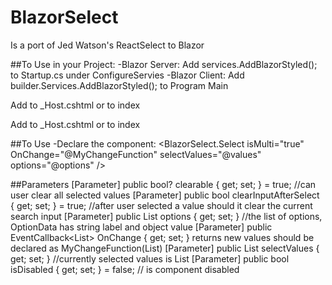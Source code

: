 # BlazorSelect
Is a port of Jed Watson's ReactSelect to Blazor

##To Use in your Project:
-Blazor Server: Add services.AddBlazorStyled(); to Startup.cs under ConfigureServies 
-Blazor Client: Add builder.Services.AddBlazorStyled(); to Program Main

Add <link href="_content/BlazorSelect/BlazorSelect.bundle.scp.css" rel="stylesheet"> to _Host.cshtml or to index

Add <script src="_content/BlazorSelect/BlazorSelect.js"></script> to _Host.cshtml or to index


##To Use
-Declare the component:
    <BlazorSelect.Select isMulti="true" OnChange="@MyChangeFunction" selectValues="@values" options="@options"   />


##Parameters
    [Parameter]
    public bool? clearable { get; set; } = true; //can user clear all selected values
    [Parameter]
    public bool clearInputAfterSelect { get; set; } = true; //after user selected a value should it clear the current search input
    [Parameter]
    public List<OptionData> options { get; set; } //the list of options, OptionData has string label and object value
    [Parameter]
    public EventCallback<List<OptionData>> OnChange { get; set; } returns new values should be declared as MyChangeFunction(List<OptionData>)
    [Parameter]
    public List<OptionData> selectValues { get; set; } //currently selected values is  List<OptionData>
    [Parameter]
    public bool isDisabled { get; set; } = false; // is component disabled







